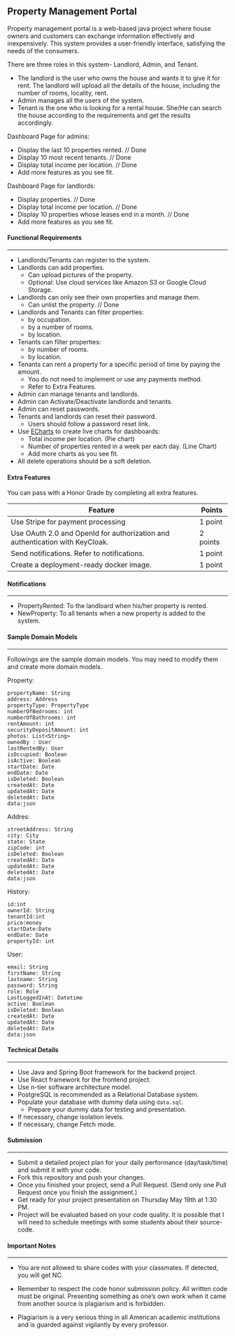 ## Property Management Portal
 
Property management portal is a web-based java project where house owners and customers can exchange information effectively and inexpensively. This system provides a user-friendly interface, satisfying the needs of the consumers. 

There are three roles in this system- Landlord, Admin, and Tenant.  
 - The landlord is the user who owns the house and wants it to give it for rent. The landlord will upload all the details of the house, including the number of rooms, locality, rent. 
 - Admin manages all the users of the system. 
 - Tenant is the one who is looking for a rental house. She/He can search the house according to the requirements and get the results accordingly.

Dashboard Page for admins:
- Display the last 10 properties rented. // Done
- Display 10 most recent tenants. // Done
- Display total income per location.  // Done
- Add more features as you see fit.

Dashboard Page for landlords:
- Display properties. // Done
- Display total income per location. // Done
- Display 10 properties whose leases end in a month. // Done
- Add more features as you see fit.

####  Functional  Requirements
--- 
* Landlords/Tenants can register to the system.
* Landlords can add properties.
	* Can upload pictures of the property.
	* Optional: Use cloud services like Amazon S3 or Google Cloud Storage.
* Landlords can only see their own properties and manage them.
	* Can unlist the property. // Done
* Landlords and Tenants can filter properties:
	* by occupation.
	* by a number of rooms.
	* by location.
* Tenants can filter properties:
	* by number of rooms.
	*  by location.
* Tenants can rent a property for a specific period of time by paying the amount.
	* You do not need to implement or use any payments method.
	* Refer to Extra Features. 
* Admin can manage tenants and landlords.
*  Admin can Activate/Deactivate landlords and tenants.
* Admin can reset passwords.
* Tenants and landlords can reset their password.
	* Users should follow a password reset link.
* Use [ECharts](https://echarts.apache.org/en/index.html) to create live charts for dashboards:
	* Total income per location. (Pie chart)
	* Number of properties rented in a week per each day. (Line Chart)
	* Add more charts as you see fit.
*   All delete operations should be a soft deletion.

#### Extra Features
You can pass with a Honor Grade by completing all extra features.

| Feature | Points |
|---------|--------|
|<font size="3"> Use Stripe for payment processing</font> | 1 point |
|<font size="3">Use OAuth 2.0 and OpenId for authorization and authentication with KeyCloak.</font> |2 points|
|<font size="3">Send notifications. Refer to notifications.</font> |1 point|
|<font size="3">Create a deployment-ready docker image.</font> |1 point|


#### Notifications
---
* PropertyRented: To the landloard when his/her property is rented.
* NewProperty: To all tenants when a new property is added to the system.

#### Sample Domain Models
---

Followings are the sample domain models. You may need to modify them and create more domain models.

Property: 
``` 
propertyName: String
address: Address
propertyType: PropertyType
numberOfBedrooms: int
numberOfBathrooms: int
rentAmount: int
securityDepositAmount: int
photos: List<String>
ownedBy : User
lastRentedBy: User
isOccupied: Boolean
isActive: Boolean
startDate: Date
endDate: Date
isDeleted: Boolean
createdAt: Date
updatedAt: Date
deletedAt: Date
data:json
```

Addres: 
``` 
streetAddress: String
city: City
state: State
zipCode: int
isDeleted: Boolean
createdAt: Date
updatedAt: Date
deletedAt: Date
data:json
```
History: 
``` 
id:int
ownerId: String
tenantId:int
price:money
startDate:Date
endDate: Date
propertyId: int

```

User:
```
email: String
firstName: String
lastname: String
password: String
role: Role
LastLoggedInAt: Datetime
active: Boolean
isDeleted: Boolean
createdAt: Date
updatedAt: Date
deletedAt: Date
data:json
```

#### Technical Details
---
* Use Java and Spring Boot framework for the backend project.
* Use React framework for the frontend project.
* Use n-tier software architecture model.
* PostgreSQL is recommended as a Relational Database system.
* Populate your database with dummy data using `data.sql`.
	* Prepare your dummy data for testing and presentation.
* If necessary, change isolation levels.
* If necessary, change Fetch mode.


#### Submission
---
* Submit a detailed project plan for your daily performance (day/task/time) and submit it with your code.
* Fork this repository and push your changes.
* Once you finished your project, send a Pull Request. (Send only one Pull Request once you finish the assignment.)
* Get ready for your project presentation on Thursday May 19th at 1:30 PM.
* Project will be evaluated based on your code quality. It is possible that I will need to schedule meetings with some students about their source-code.

#### Important Notes
---
 * You are not allowed to share codes with your classmates. If detected, you will get NC.
 
* Remember to respect the code honor submission policy. All written code must be original. Presenting something as one’s own work when it came from another source is plagiarism and is forbidden.
    
* Plagiarism is a very serious thing in all American academic institutions and is guarded against vigilantly by every professor.
 

